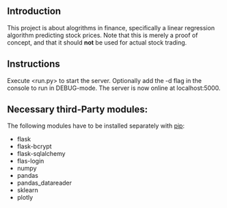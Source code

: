 ## Introduction
This project is about alogrithms in finance, specifically a linear regression algorithm predicting stock prices. Note that this is merely a proof of concept, and that it should **not** be used for actual stock trading.

## Instructions
Execute <run.py> to start the server. Optionally add the -d flag in the console to run in DEBUG-mode. The server is now online at localhost:5000.

## Necessary third-Party modules:
The following modules have to be installed separately with [pip](https://pypi.org/project/pip/):
  * flask
  * flask-bcrypt
  * flask-sqlalchemy
  * flas-login
  * numpy
  * pandas
  * pandas_datareader
  * sklearn
  * plotly
  
